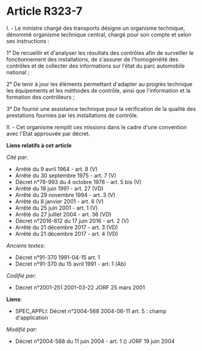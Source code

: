 # Article R323-7

I. - Le ministre chargé des transports désigne un organisme technique, dénommé organisme technique central, chargé pour son
compte et selon ses instructions :

1° De recueillir et d'analyser les résultats des contrôles afin de surveiller le fonctionnement des installations, de
s'assurer de l'homogénéité des contrôles et de collecter des informations sur l'état du parc automobile national ;

2° De tenir à jour les éléments permettant d'adapter au progrès technique les équipements et les méthodes de contrôle, ainsi
que l'information et la formation des contrôleurs ;

3° De fournir une assistance technique pour la vérification de la qualité des prestations fournies par les installations de
contrôle.

II. - Cet organisme remplit ces missions dans le cadre d'une convention avec l'Etat approuvée par décret.

**Liens relatifs à cet article**

_Cité par_:

  - Arrêté du 9 avril 1964 - art. 8 (V)
  - Arrêté du 30 septembre 1975 - art. 7 (V)
  - Décret n°78-993 du 4 octobre 1978 - art. 5 bis (V)
  - Arrêté du 18 juin 1991 - art. 27 (VD)
  - Arrêté du 29 novembre 1994 - art. 3 (V)
  - Arrêté du 8 janvier 2001 - art. 6 (V)
  - Arrêté du 25 juin 2001 - art. 1 (V)
  - Arrêté du 27 juillet 2004 - art. 36 (VD)
  - Décret n°2016-812 du 17 juin 2016 - art. 2 (V)
  - Arrêté du 21 décembre 2017 - art. 3 (VD)
  - Arrêté du 21 décembre 2017 - art. 4 (VD)

_Anciens textes_:

  - Décret n°91-370 1991-04-15 art. 1
  - Décret n°91-370 du 15 avril 1991 - art. 1 (Ab)

_Codifié par_:

  - Décret n°2001-251 2001-03-22 JORF 25 mars 2001

**Liens**:

  - SPEC_APPLI: Décret n°2004-568 2004-06-11 art. 5 : champ d'application

_Modifié par_:

  - Décret n°2004-568 du 11 juin 2004 - art. 1 () JORF 19 juin 2004
